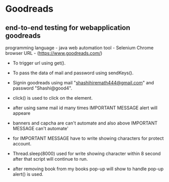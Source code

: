 # Goodreads
## end-to-end testing for webapplication goodreads
programming language - java
web automation tool - Selenium
Chrome browser
URL - (https://www.goodreads.com/)

- To trigger url using get().
- To pass the data of mail and password using sendKeys().
- Signin goodreads using mail "shashihiremath444@gmail.com" and password "Shashi@good4".
- click() is used to click on the element.

- after using same mail id many times IMPORTANT MESSAGE alert will appeare
- banners and capcha are can't automate and also above IMPORTANT MESSAGE can't automate'
- for IMPORTANT MESSAGE have to write showing characters for protect account.
- Thread.sleep(8000) used for write showing character within 8 second after that script will continue to run.
- after removing book from my books pop-up will show to handle pop-up alert() is used.
